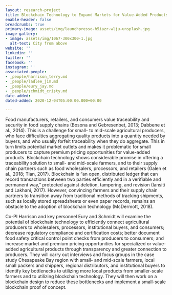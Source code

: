 ```yaml
---
layout: research-project
title: Blockchain Technology to Expand Markets for Value-Added Products
enable-header: false
breadcrumbs: true
primary-image: assets/img/launchpresso-h5iazr-wlju-unsplash.jpg
image-gallery:
- image: assets/img/1067-300x300-1.jpg
  alt-text: City from above
website: ''
linkedin: ''
twitter: ''
facebook: ''
instagram: ''
associated-people:
- _people/harrison_terry.md
- _people/ladlee_jim.md
- _people/eury_jay.md
- _people/schmidt_cristy.md
date-added: 
dated-added: 2020-12-04T05:00:00.000+00:00

---
```

Food manufacturers, retailers, and consumers value traceability and security in food supply chains (Bosona and Gebresenbet, 2013; Dabbene et al., 2014). This is a challenge for small- to mid-scale agricultural producers, who face difficulties aggregating quality products into a quantity needed by buyers, and who usually forfeit traceability when they do aggregate. This in turn limits potential market outlets and makes it problematic for small producers to capture premium pricing opportunities for value-added products. Blockchain technology shows considerable promise in offering a traceability solution to small- and mid-scale farmers, and to their supply chain partners such as food wholesalers, processors, and retailers (Galen et al., 2018; Tian, 2017). Blockchain is “an open, distributed ledger that can record transactions between two parties efficiently and in a verifiable and permanent way,” protected against deletion, tampering, and revision (Iansiti and Lakhani, 2017). However, convincing farmers and their supply chain partners to transition away from traditional methods of tracking shipments, such as locally stored spreadsheets or even paper records, remains an obstacle to the adoption of blockchain technology (McDermott, 2018).

Co-PI Harrison and key personnel Eury and Schmidt will examine the potential of blockchain technology to efficiently connect agricultural producers to wholesalers, processors, institutional buyers, and consumers; decrease regulatory compliance and certification costs; better document food safety critical control point checks from producers to consumers; and increase market and premium pricing opportunities for specialized or value-added agricultural products through transparency and greater connection to producers. They will carry out interviews and focus groups in the case study Chesapeake Bay region with small- and mid-scale farmers, local small packers and shippers, regional distributors, and institutional buyers to identify key bottlenecks to utilizing more local products from smaller-scale farmers and to utilizing blockchain technology. They will then work on a blockchain design to reduce these bottlenecks and implement a small-scale blockchain proof of concept.